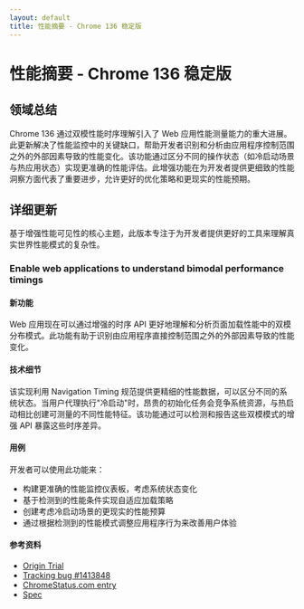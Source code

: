 ```yaml
---
layout: default
title: 性能摘要 - Chrome 136 稳定版
---
```


# 性能摘要 - Chrome 136 稳定版

## 领域总结

Chrome 136 通过双模性能时序理解引入了 Web 应用性能测量能力的重大进展。此更新解决了性能监控中的关键缺口，帮助开发者识别和分析由应用程序控制范围之外的外部因素导致的性能变化。该功能通过区分不同的操作状态（如冷启动场景与热应用状态）实现更准确的性能评估。此增强功能在为开发者提供更细致的性能洞察方面代表了重要进步，允许更好的优化策略和更现实的性能预期。

## 详细更新

基于增强性能可见性的核心主题，此版本专注于为开发者提供更好的工具来理解真实世界性能模式的复杂性。

### Enable web applications to understand bimodal performance timings

#### 新功能
Web 应用现在可以通过增强的时序 API 更好地理解和分析页面加载性能中的双模分布模式。此功能有助于识别由应用程序直接控制范围之外的外部因素导致的性能变化。

#### 技术细节
该实现利用 Navigation Timing 规范提供更精细的性能数据，可以区分不同的系统状态。当用户代理执行"冷启动"时，昂贵的初始化任务会竞争系统资源，与热启动相比创建可测量的不同性能特征。该功能通过可以检测和报告这些双模模式的增强 API 暴露这些时序差异。

#### 用例
开发者可以使用此功能来：
- 构建更准确的性能监控仪表板，考虑系统状态变化
- 基于检测到的性能条件实现自适应加载策略
- 创建考虑冷启动场景的更现实的性能预算
- 通过根据检测到的性能模式调整应用程序行为来改善用户体验

#### 参考资料
- [Origin Trial](https://developer.chrome.com/origintrials/#/trials/active)
- [Tracking bug #1413848](https://bugs.chromium.org/p/chromium/issues/detail?id=1413848)
- [ChromeStatus.com entry](https://chromestatus.com/feature/5037395062800384)
- [Spec](https://w3c.github.io/navigation-timing/)
